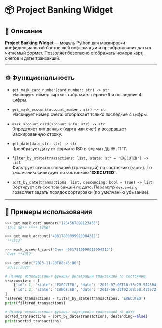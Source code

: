 # 📦 Project Banking Widget

## 🔐 Описание

**Project Banking Widget** — модуль Python для маскировки конфиденциальной банковской информации и преобразования даты в читаемый формат. Позволяет безопасно отображать номера карт, счетов и даты транзакций.

---

## ⚙️ Функциональность

- `get_mask_card_number(card_number: str) -> str`  
  Маскирует номер карты: отображает первые 6 и последние 4 цифры.

- `get_mask_account(account_number: str) -> str`  
  Маскирует номер счета: отображает только последние 4 цифры.

- `mask_account_card(account_info: str) -> str`  
  Определяет тип данных (карта или счет) и возвращает маскированную строку.

- `get_date(date_str: str) -> str`  
  Преобразует дату из формата ISO в формат `ДД.ММ.ГГГГ`.

- `filter_by_state(transactions: list, state: str = 'EXECUTED') -> list`  
  Фильтрует список словарей (транзакций) по состоянию (`state`). По умолчанию фильтрует по состоянию **'EXECUTED'**.

- `sort_by_date(transactions: list, descending: bool = True) -> list`  
  Сортирует список транзакций по дате. Параметр `descending` позволяет задать порядок сортировки (по умолчанию убывание).

---

## 📌 Примеры использования

```python
>>> get_mask_card_number("1234567890123456")
'1234 56** **** 3456'

>>> get_mask_account("40817810099910004312")
'**4312'

>>> mask_account_card("Счет 40817810099910004312")
'Счет **4312'

>>> get_date("2023-11-20T08:45:00")
'20.11.2023'

# Пример использования функции фильтрации транзакций по состоянию
transactions = [
    {'id': 1, 'state': 'EXECUTED', 'date': '2019-07-03T18:35:29.512364'},
    {'id': 2, 'state': 'CANCELED', 'date': '2018-06-30T02:08:58.425572'},
]
filtered_transactions = filter_by_state(transactions, 'EXECUTED')
print(filtered_transactions)

# Пример использования функции сортировки транзакций по дате
sorted_transactions = sort_by_date(transactions, descending=False)
print(sorted_transactions)


